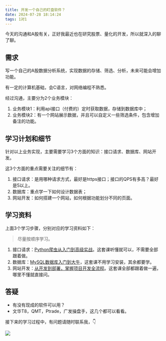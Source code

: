 ```yaml
---
title: 开发一个自己的盯盘软件？
date: 2024-07-28 18:14:24
tags: 1对1
---
```


今天的沟通和A股有关，正好我最近也在研究股票、量化的开发，所以就深入的聊了聊。

## 需求

写一个自己的A股数据分析系统，实现数据的存储、筛选、分析，未来可能会增加功能。

有一定的计算机基础，会C语言，对网络编程不熟悉。

经过沟通，主要分为2个业务模块：
1. 业务模块1：利用api接口（付费的）定时获取数据，存储到数据库中；
2. 业务模块2：有一个网站展示数据，并且可以自定义一些筛选条件，包含增加备注的功能。

## 学习计划和细节

针对以上业务实现，主要需要学习3个方面的知识：接口请求、数据库、网站开发。


这3个方面的重点需要关注的细节有：

1. 接口请求：是用哪种请求方式，最好是https接口；接口的QPS有多高？最好是5以上。
2. 数据库：重点学一下如何设计数据表；
3. 网站开发：如何搭建一个网站，如何根据功能划分不同的页面。

## 学习资料

上面3个学习步骤，分别对应的学习资料如下：

> 尽量按顺序学习。


1. 接口请求：[Python爬虫从入门到高级实战](https://www.bilibili.com/video/BV1y54y1y74F)。这套课听懂就可以，不需要全部跟着做。
2. 数据库：[MySQL数据库入门到大牛](https://www.bilibili.com/video/BV1iq4y1u7vj/?spm_id_from=333.337.search-card.all.click&vd_source=ca20bb8763fcb18660aa74d7a87234fa)，这套课不用学习安装，其余都要学。
3. 网站开发：[从开发到部署，掌握项目开发全流程](http://gk.link/a/10Wl1)。这套课全部都跟着做一遍，哪里不懂就直接问。

## 答疑

- 有没有现成的软件可以用？
- 文华T8，QMT，Ptrade，广发操盘手，这几个都可以看看。


接下来的学习过程中，有问题请随时联系我，👇

![](https://python-office-1300615378.cos.ap-chongqing.myqcloud.com/wechat/qr-code.jpg)